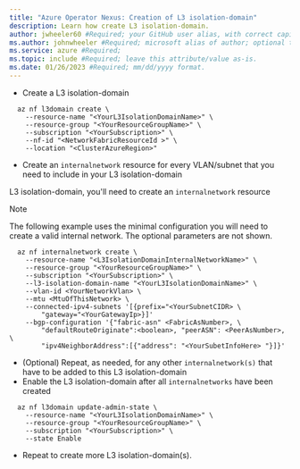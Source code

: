 ```yaml
---
title: "Azure Operator Nexus: Creation of L3 isolation-domain"
description: Learn how create L3 isolation-domain.
author: jwheeler60 #Required; your GitHub user alias, with correct capitalization.
ms.author: johnwheeler #Required; microsoft alias of author; optional team alias.
ms.service: azure #Required;
ms.topic: include #Required; leave this attribute/value as-is.
ms.date: 01/26/2023 #Required; mm/dd/yyyy format.
---
```


- Create a L3 isolation-domain

```azurecli
  az nf l3domain create \
    --resource-name "<YourL3IsolationDomainName>" \
    --resource-group "<YourResourceGroupName>" \
    --subscription "<YourSubscription>" \
    --nf-id "<NetworkFabricResourceId >" \
    --location "<ClusterAzureRegion>"
```

- Create an `internalnetwork` resource for every VLAN/subnet that you need to include in your L3 isolation-domain

L3 isolation-domain, you'll need to create an `internalnetwork` resource

> [!NOTE]
> The following example uses the minimal configuration you will need to create a valid internal network.
> The optional parameters are not shown.

```azurecli
  az nf internalnetwork create \
    --resource-name "<L3IsolationDomainInternalNetworkName>" \
    --resource-group "<YourResourceGroupName>" \
    --subscription "<YourSubscription>" \
    --l3-isolation-domain-name "<YourL3IsolationDomainName>" \
    --vlan-id <YourNetworkVlan> \
    --mtu <MtuOfThisNetwork> \
    --connected-ipv4-subnets '[{prefix="<YourSubnetCIDR> \
        "gateway="<YourGatewayIp>}]'
    --bgp-configuration '{"fabric-asn" <FabricAsNumber>, \
        "defaultRouteOriginate":<boolean>, "peerASN": <PeerAsNumber>, \
        "ipv4NeighborAddress":[{"address": "<YourSubetInfoHere> "}]}'
```

- (Optional) Repeat, as needed, for any other `internalnetwork(s)` that have to be added to this L3 isolation-domain
- Enable the L3 isolation-domain after all `internalnetworks` have been created

```azurecli
  az nf l3domain update-admin-state \
    --resource-name "<YourL3IsolationDomainName>" \
    --resource-group "<YourResourceGroupName>" \
    --subscription "<YourSubscription>" \
    --state Enable
```

- Repeat to create more L3 isolation-domain(s).
